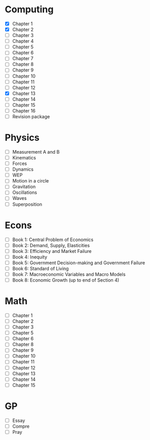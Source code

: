 # Computing
- [x] Chapter 1
- [x] Chapter 2
- [ ] Chapter 3
- [ ] Chapter 4
- [ ] Chapter 5
- [ ] Chapter 6
- [ ] Chapter 7
- [ ] Chapter 8
- [ ] Chapter 9
- [ ] Chapter 10
- [ ] Chapter 11
- [ ] Chapter 12
- [x] Chapter 13
- [ ] Chapter 14
- [ ] Chapter 15
- [ ] Chapter 16
- [ ] Revision package
# Physics
- [ ] Measurement A and B
- [ ] Kinematics
- [ ] Forces
- [ ] Dynamics
- [ ] WEP
- [ ] Motion in a circle
- [ ] Gravitation
- [ ] Oscillations
- [ ] Waves
- [ ] Superposition
# Econs
- [ ] Book 1: Central Problem of Economics
- [ ] Book 2: Demand, Supply, Elasticities
- [ ] Book 3: Efficiency and Market Failure
- [ ] Book 4: Inequity
- [ ] Book 5: Government Decision-making and Government Failure
- [ ] Book 6: Standard of Living
- [ ] Book 7: Macroeconomic Variables and Macro Models
- [ ] Book 8: Economic Growth (up to end of Section 4)
# Math
- [ ] Chapter 1
- [ ] Chapter 2
- [ ] Chapter 3
- [ ] Chapter 5
- [ ] Chapter 6
- [ ] Chapter 8
- [ ] Chapter 9
- [ ] Chapter 10
- [ ] Chapter 11
- [ ] Chapter 12
- [ ] Chapter 13
- [ ] Chapter 14
- [ ] Chapter 15
# GP
- [ ] Essay
- [ ] Compre
- [ ] Pray